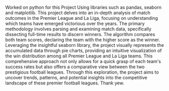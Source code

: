 Worked on python for this Project Using libraries such as pandas, seaborn and matplotlib.
This project delves into an in-depth analysis of match outcomes in the Premier League and La Liga, focusing on understanding which teams have emerged victorious over the years. 
The primary methodology involves parsing and examining match data, specifically dissecting full-time results to discern winners.
The algorithm compares both team scores, declaring the team with the higher score as the winner.
Leveraging the insightful seaborn library, the project visually represents the accumulated data through pie charts, 
providing an intuitive visualization of the win distribution among all Premier League and La Liga teams.
This comprehensive approach not only allows for a quick grasp of each team's success rates but also offers a comparative view between the two prestigious football leagues.
Through this exploration, the project aims to uncover trends, patterns, and potential insights into the competitive landscape of these premier football leagues.
Thank yew.

